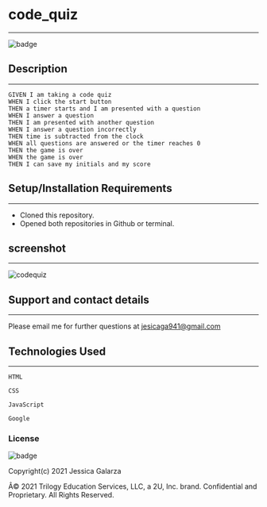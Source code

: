 # code_quiz
--------------
![badge](https://img.shields.io/badge/license-MIT-ff69b4)
## Description
------------------------------

```
GIVEN I am taking a code quiz
WHEN I click the start button
THEN a timer starts and I am presented with a question
WHEN I answer a question
THEN I am presented with another question
WHEN I answer a question incorrectly
THEN time is subtracted from the clock
WHEN all questions are answered or the timer reaches 0
THEN the game is over
WHEN the game is over
THEN I can save my initials and my score
```
## Setup/Installation Requirements
----------------------------
- Cloned this repository.
- Opened both repositories in Github or terminal.
## screenshot
----------------------
![codequiz](https://user-images.githubusercontent.com/87554644/146280415-3dee23cc-29e3-47ac-aa7c-0792514d9ca2.jpg)

## Support and contact details
----------------------------------

Please email me for further questions at jesicaga941@gmail.com

## Technologies Used
-----------

```HTML```

```CSS```

```JavaScript```

```Google```


### License
![badge](https://img.shields.io/badge/license-MIT-ff69b4)

Copyright(c) 2021 Jessica Galarza

Â© 2021 Trilogy Education Services, LLC, a 2U, Inc. brand. Confidential and Proprietary. All Rights Reserved.
